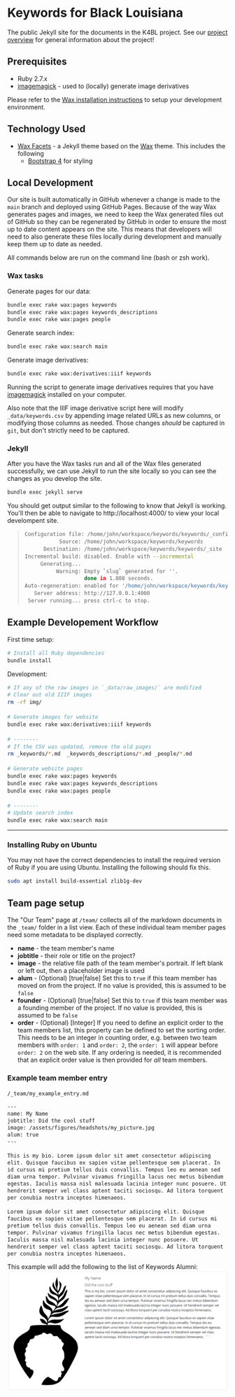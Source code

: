 # Keywords for Black Louisiana

The public Jekyll site for the documents in the K4BL project. See our [project overview](https://github.com/lxcprojects/k4bl) for general information about the project!

## Prerequisites

- Ruby 2.7.x
- [imagemagick](https://imagemagick.org/) - used to (locally) generate image derivatives

Please refer to the [Wax installation instructions](https://minicomp.github.io/wiki/wax/setting-up-your-system/install-manually/) to setup your development environment.

## Technology Used

  - [Wax Facets](https://github.com/minicomp/wax-facets) - a Jekyll theme based on the [Wax](https://minicomp.github.io/wax/) theme. This includes the following
    - [Bootstrap 4](https://getbootstrap.com/docs/4.0/getting-started/introduction/) for styling

## Local Development

Our site is built automatically in GitHub whenever a change is made to the `main` branch and deployed using GitHub Pages. Because of the way Wax generates pages and images, we need to keep the Wax generated files out of GitHub so they can be regenerated by GitHub in order to ensure the most up to date content appears on the site. This means that developers will need to also generate these files locally during development and manually keep them up to date as needed.

All commands below are run on the command line (bash or zsh work).

### Wax tasks

Generate pages for our data:
``` sh
bundle exec rake wax:pages keywords
bundle exec rake wax:pages keywords_descriptions
bundle exec rake wax:pages people
```

Generate search index:
``` sh
bundle exec rake wax:search main
```

Generate image derivatives:
``` sh
bundle exec rake wax:derivatives:iiif keywords
```

Running the script to generate image derivatives requires that you have [imagemagick](https://imagemagick.org/) installed on your computer.

Also note that the IIIF image derivative script here will modify `_data/keywords.csv` by appending image related URLs as new columns, or modifying those columns as needed. Those changes _should_ be captured in `git`, but don't strictly need to be captured.

### Jekyll

After you have the Wax tasks run and all of the Wax files generated successfully, we can use Jekyll to run the site locally so you can see the changes as you develop the site.

``` sh
bundle exec jekyll serve
```

You should get output similar to the following to know that Jekyll is working. You'll then be able to navigate to http://localhost:4000/ to view your local develompent site.

> ``` sh
> Configuration file: /home/john/workspace/keywords/keywords/_config.yml
>            Source: /home/john/workspace/keywords/keywords
>       Destination: /home/john/workspace/keywords/keywords/_site
> Incremental build: disabled. Enable with --incremental
>      Generating... 
>           Warning: Empty `slug` generated for ''.
>                    done in 1.808 seconds.
> Auto-regeneration: enabled for '/home/john/workspace/keywords/keywords'
>    Server address: http://127.0.0.1:4000
>  Server running... press ctrl-c to stop.
> ```

## Example Developement Workflow

First time setup:

``` bash
# Install all Ruby dependencies
bundle install
```

Development:

``` bash
# If any of the raw images in `_data/raw_images/` are modified
# Clear out old IIIF images
rm -rf img/

# Generate images for website
bundle exec rake wax:derivatives:iiif keywords

# --------
# If the CSV was updated, remove the old pages
rm _keywords/*.md  _keywords_descriptions/*.md _people/*.md

# Generate website pages
bundle exec rake wax:pages keywords
bundle exec rake wax:pages keywords_descriptions
bundle exec rake wax:pages people

# --------
# Update search index
bundle exec rake wax:search main
```

---

### Installing Ruby on Ubuntu

You may not have the correct dependencies to install the required version of Ruby if you are using Ubuntu. Installing the following should fix this.

``` bash
sudo apt install build-essential zlib1g-dev
```

## Team page setup

The "Our Team" page at `/team/` collects all of the markdown documents in the `_team/` folder in a list view. Each of these individual team member pages need some metadata to be displayed correctly.

- **name** - the team member's name
- **jobtitle** - their role or title on the project?
- **image** - the relative file path of the team member's portrait. If left blank or left out, then a placeholder image is used
- **alum** - (Optional) [true|false] Set this to `true` if this team member has moved on from the project. If no value is provided, this is assumed to be `false`
- **founder** - (Optional) [true|false] Set this to `true` if this team member was a founding member of the project. If no value is provided, this is assumed to be `false`
- **order** - (Optional) [Integer] If you need to define an explicit order to the team members list, this property can be defined to set the sorting order. This needs to be an integer in counting order, e.g. between two team members with `order: 1` and `order: 2`, the `order: 1` will appear before `order: 2` on the web site. If any ordering is needed, it is recommended that an explicit order value is then provided for *all* team members.

### Example team member entry

`/_team/my_example_entry.md`
```
---
name: My Name
jobtitle: Did the cool stuff
image: /assets/figures/headshots/my_picture.jpg
alum: true
---

This is my bio. Lorem ipsum dolor sit amet consectetur adipiscing elit. Quisque faucibus ex sapien vitae pellentesque sem placerat. In id cursus mi pretium tellus duis convallis. Tempus leo eu aenean sed diam urna tempor. Pulvinar vivamus fringilla lacus nec metus bibendum egestas. Iaculis massa nisl malesuada lacinia integer nunc posuere. Ut hendrerit semper vel class aptent taciti sociosqu. Ad litora torquent per conubia nostra inceptos himenaeos.

Lorem ipsum dolor sit amet consectetur adipiscing elit. Quisque faucibus ex sapien vitae pellentesque sem placerat. In id cursus mi pretium tellus duis convallis. Tempus leo eu aenean sed diam urna tempor. Pulvinar vivamus fringilla lacus nec metus bibendum egestas. Iaculis massa nisl malesuada lacinia integer nunc posuere. Ut hendrerit semper vel class aptent taciti sociosqu. Ad litora torquent per conubia nostra inceptos himenaeos.
```

This example will add the following to the list of Keywords Alumni: ![Sample team member entry](/assets/figures/example-team-entry.png)
